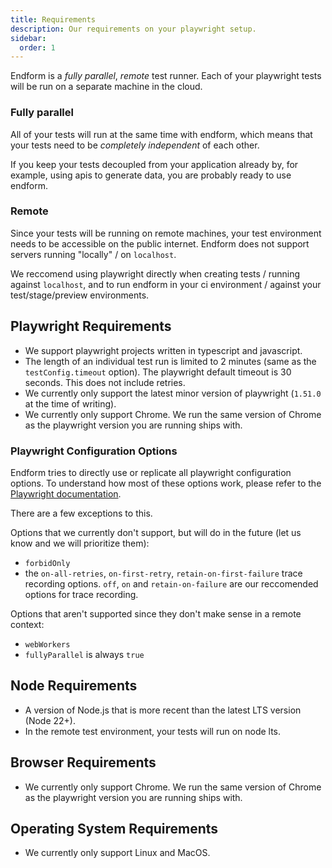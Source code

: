 ```yaml
---
title: Requirements
description: Our requirements on your playwright setup.
sidebar:
  order: 1
---
```


Endform is a _fully parallel_, _remote_ test runner.
Each of your playwright tests will be run on a separate machine in the cloud.

### Fully parallel

All of your tests will run at the same time with endform, which means that your tests need to be _completely independent_ of each other.

If you keep your tests decoupled from your application already by, for example, using apis to generate data, you are probably ready to use endform.

### Remote

Since your tests will be running on remote machines, your test environment needs to be accessible on the public internet.
Endform does not support servers running "locally" / on `localhost`.

We reccomend using playwright directly when creating tests / running against `localhost`, and to run endform in your ci environment / against your test/stage/preview environments.

## Playwright Requirements

- We support playwright projects written in typescript and javascript.
- The length of an individual test run is limited to 2 minutes (same as the `testConfig.timeout` option). The playwright default timeout is 30 seconds. This does not include retries.
- We currently only support the latest minor version of playwright (`1.51.0` at the time of writing).
- We currently only support Chrome. We run the same version of Chrome as the playwright version you are running ships with.

### Playwright Configuration Options

Endform tries to directly use or replicate all playwright configuration options.
To understand how most of these options work, please refer to the [Playwright documentation](https://playwright.dev/docs/test-configuration).

There are a few exceptions to this.

Options that we currently don't support, but will do in the future (let us know and we will prioritize them):

- `forbidOnly`
- the `on-all-retries`, `on-first-retry`, `retain-on-first-failure` trace recording options. `off`, `on` and `retain-on-failure` are our reccomended options for trace recording.

Options that aren't supported since they don't make sense in a remote context:

- `webWorkers`
- `fullyParallel` is always `true`

## Node Requirements

- A version of Node.js that is more recent than the latest LTS version (Node 22+).
- In the remote test environment, your tests will run on node lts.

## Browser Requirements

- We currently only support Chrome. We run the same version of Chrome as the playwright version you are running ships with.

## Operating System Requirements

- We currently only support Linux and MacOS.
